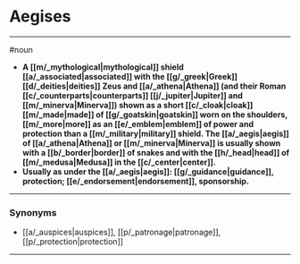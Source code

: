 # Aegises
---
#noun
- **A [[m/_mythological|mythological]] shield [[a/_associated|associated]] with the [[g/_greek|Greek]] [[d/_deities|deities]] Zeus and [[a/_athena|Athena]] (and their Roman [[c/_counterparts|counterparts]] [[j/_jupiter|Jupiter]] and [[m/_minerva|Minerva]]) shown as a short [[c/_cloak|cloak]] [[m/_made|made]] of [[g/_goatskin|goatskin]] worn on the shoulders, [[m/_more|more]] as an [[e/_emblem|emblem]] of power and protection than a [[m/_military|military]] shield. The [[a/_aegis|aegis]] of [[a/_athena|Athena]] or [[m/_minerva|Minerva]] is usually shown with a [[b/_border|border]] of snakes and with the [[h/_head|head]] of [[m/_medusa|Medusa]] in the [[c/_center|center]].**
- **Usually as under the [[a/_aegis|aegis]]: [[g/_guidance|guidance]], protection; [[e/_endorsement|endorsement]], sponsorship.**
---
### Synonyms
- [[a/_auspices|auspices]], [[p/_patronage|patronage]], [[p/_protection|protection]]
---
